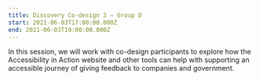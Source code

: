 ```yaml
---
title: Discovery Co-design 3 – Group D
start: 2021-06-03T17:00:00.000Z
end: 2021-06-03T19:00:00.000Z
---
```

In this session, we will work with co-design participants to explore how the Accessibility in Action website and other tools can help with supporting an accessible journey of giving feedback to companies and government.

